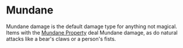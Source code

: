 # Mundane
Mundane damage is the default damage type for anything not magical. Items with the [Mundane Property](../Items/Equipment/Material%20Properties/Mundane%20Property.md) deal Mundane damage, as do natural attacks like a bear's claws or a person's fists.

